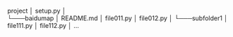 project
│   setup.py
│   
└───baidumap
	 │   README.md
     │   file011.py
     │   file012.py
     │
     └───subfolder1
         │   file111.py
         │   file112.py
         │   ...

